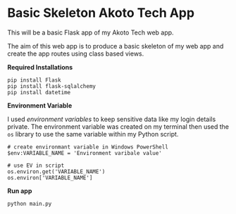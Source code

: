 # Basic Skeleton Akoto Tech App #

This will be a basic Flask app of my Akoto Tech web app.

The aim of this web app is to produce a basic skeleton of my web app and create the app routes using class based views.

**Required Installations**
```
pip install Flask
pip install flask-sqlalchemy
pip install datetime
```

**Environment Variable**

I used *environment variables* to keep sensitive data like my login details private.  The environment variable was created on my terminal then used the `os` library to use the same variable within my Python script.
```
# create environmant variable in Windows PowerShell
$env:VARIABLE_NAME = 'Environment varibale value'

# use EV in script
os.environ.get('VARIABLE_NAME')
os.environ['VARIABLE_NAME']
```

**Run app**
```
python main.py
```